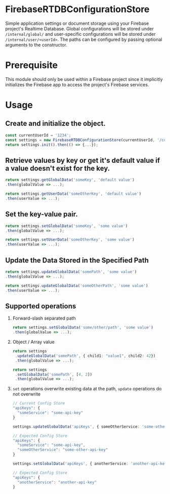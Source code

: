 # FirebaseRTDBConfigurationStore

Simple application settings or document storage using your Firebase project's Realtime Database. Global configurations will be stored under `/internal/global/` and user-specific configurations will be stored under `/internal/user/<userId>`. The paths can be configured by passing optional arguments to the constructor.

# Prerequisite

This module should only be used within a Firebase project since it implicitly initializes the Firebase app to access the project's Firebase services.

# Usage

## Create and initialize the object.

```ts
const currentUserId = '1234';
const settings = new FirebaseRTDBConfigurationStore(currentUserId, '/custom/pathToGlobalConfig/', '/custom/pathToUserConfig');
return settings.init().then(() => {...});
```

## Retrieve values by key or get it's default value if a value doesn't exist for the key.

```ts
return settings.getGlobalData('someKey', 'default value')
.then(globalValue => ...);
```

```ts
return settings.getUserData('someOtherKey', 'default value')
.then(userValue => ...);
```

## Set the key-value pair.

```ts
return settings.setGlobalData('someKey', 'some value')
.then(globalValue => ...);
```

```ts
return settings.setUserData('someOtherKey', 'some value')
.then(userValue => ...);
```

## Update the Data Stored in the Specified Path

```ts
return settings.updateGlobalData('somePath', 'some value')
.then(globalValue => ...);
```

```ts
return settings.updateGlobalData('someOtherPath', 'some value')
.then(userValue => ...);
```

## Supported operations

1. Forward-slash separated path

   ```ts
   return settings.setGlobalData('some/other/path', 'some value')
   .then(globalValue => ...);
   ```

1. Object / Array value

   ```ts
   return settings
    .updateGlobalData('somePath', { child1: "value1", child2: 42})
    .then(globalValue => ...);
   ```

   ```ts
   return settings
    .setGlobalData('somePath', [4, 2])
    .then(globalValue => ...);
   ```

1. `set` operations overwrite existing data at the path, `update` operations do not overwrite

   ```js
   // Current Config Store
   "apiKeys": {
     "someService": "some-api-key"
   }
   ```

   ```ts
   settings.updateGlobalData('apiKeys', { someOtherService: 'some-other-api-key' });

   // Expected Config Store
   "apiKeys": {
     "someService": "some-api-key",
     "someOtherService": "some-other-api-key"
   }
   ```

   ```ts
   settings.setGlobalData('apiKeys', { anotherService: 'another-api-key' });

   // Expected Config Store
   "apiKeys": {
     "anotherService": "another-api-key"
   }
   ```
